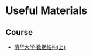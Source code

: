 # Useful Materials

## Course

- [清华大学·数据结构(上)](https://www.xuetangx.com/course/THU08091000384/12424669?channel=i.area.learn_title)